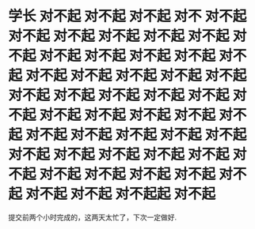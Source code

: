 # 学长 对不起 对不起 对不起 对不 对不起 对不起 对不起 对不起 对不起 对不起 对不起 对不起 对不起 对不起 对不起 对不起 对不起 对不起 对不起 对不起 对不起 对不起 对不起 对不起 对不起 对不起 对不起 对不起 对不起 对不起 对不起 对不起 对不起 对不起 对不起 对不起 对不起 对不起 对不起 对不起 对不起 对不起 对不起 对不起 对不起 对不起 对不起 对不起 对不起 对不起 对不起起 对不起

提交前两个小时完成的，这两天太忙了，下次一定做好.

